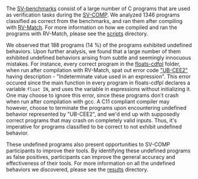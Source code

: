 The [SV-benchmarks](https://github.com/sosy-lab/sv-benchmarks/tree/master/c) consist of a large number of C programs that are used as verification tasks during the [SV-COMP](http://sv-comp.sosy-lab.org/2016/benchmarks.php). We analyzed 1346 programs classified as correct from the benchmarks, and ran them after compiling with [RV-Match](http://runtimeverification.com/match). For more information on how we compiled and ran the programs with RV-Match, please see the [scripts](scripts/) directory. 

We observed that 188 programs (14 %) of the programs exhibited undefined behaviors. Upon further analysis, we found that a large number of them exhibited undefined behaviors arising from subtle and seemingly innocuous mistakes. For instance, every correct program in the [floats-cdfpl](https://github.com/sosy-lab/sv-benchmarks/tree/master/c/floats-cdfpl) folder, when run after compilation with RV-Match, spat out error code ["UB-CEE2"](https://github.com/kframework/c-semantics/blob/master/examples/error-codes/Error_Codes.csv) having description - "Indeterminate value used in an expression". This error occured since the main function in every program in floats-cdfpl declares a variable ```float IN```, and uses the variable in expressions without initializing it. One may choose to ignore this error, since these programs don't crash when run after compilation with gcc. A C11 compliant compiler may  however, choose to terminate the programs upon encountering undefined behavior represented by "UB-CEE2", and we'd end up with supposedly correct programs that may crash on completely valid inputs. Thus, it's imperative for programs classified to be correct to not exhibit undefined behavior. 

These undefined programs also present opportunities to SV-COMP participants to improve their tools. By identifying these undefined programs as false positives, participants can improve the general accuracy and effectiveness of their tools. For more information on all the undefined behaviors we discovered, please see the [results](results/) directory.



